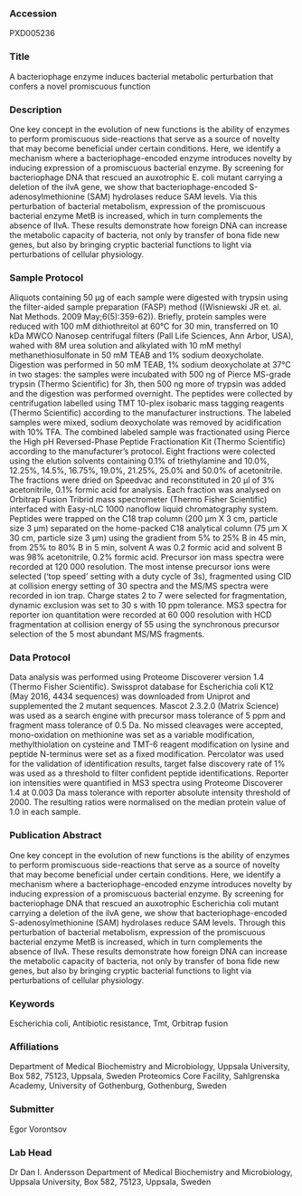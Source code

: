 ### Accession
PXD005236

### Title
A bacteriophage enzyme induces bacterial metabolic perturbation that confers a novel promiscuous function

### Description
One key concept in the evolution of new functions is the ability of enzymes to perform promiscuous side-reactions that serve as a source of novelty that may become beneficial under certain conditions. Here, we identify a mechanism where a bacteriophage-encoded enzyme introduces novelty by inducing expression of a promiscuous bacterial enzyme. By screening for bacteriophage DNA that rescued an auxotrophic E. coli mutant carrying a deletion of the ilvA gene, we show that bacteriophage-encoded S-adenosylmethionine (SAM) hydrolases reduce SAM levels. Via this perturbation of bacterial metabolism, expression of the promiscuous bacterial enzyme MetB is increased, which in turn complements the absence of IlvA. These results demonstrate how foreign DNA can increase the metabolic capacity of bacteria, not only by transfer of bona fide new genes, but also by bringing cryptic bacterial functions to light via perturbations of cellular physiology.

### Sample Protocol
Aliquots containing 50 μg of each sample were digested with trypsin using the filter-aided sample preparation (FASP) method ((Wisniewski JR et. al. Nat Methods. 2009 May;6(5):359-62)). Briefly, protein samples were reduced with 100 mM dithiothreitol at 60°C for 30 min, transferred on 10 kDa MWCO Nanosep centrifugal filters (Pall Life Sciences, Ann Arbor, USA), wahed with 8M urea solution and alkylated with 10 mM methyl methanethiosulfonate in 50 mM TEAB and 1% sodium deoxycholate. Digestion was performed in 50 mM TEAB, 1% sodium deoxycholate at 37°C in two stages: the samples were incubated with 500 ng of Pierce MS-grade trypsin (Thermo Scientific) for 3h, then 500 ng more of trypsin was added and the digestion was performed overnight. The peptides were collected by centrifugation labelled using TMT 10-plex isobaric mass tagging reagents (Thermo Scientific) according to the manufacturer instructions. The labeled samples were mixed, sodium deoxycholate was removed by acidification with 10% TFA. The combined labeled sample was fractionated using Pierce the High pH Reversed-Phase Peptide Fractionation Kit (Thermo Scientific) according to the manufacturer’s protocol. Eight fractions were colected using the elution solvents containing 0.1% of triethylamine and 10.0%, 12.25%, 14.5%, 16.75%, 19.0%, 21.25%, 25.0% and 50.0% of acetonitrile. The fractions were dried on Speedvac and reconstituted in 20 μl of 3% acetonitrile, 0.1% formic acid for analysis. Each fraction was analysed on Orbitrap Fusion Tribrid mass spectrometer (Thermo Fisher Scientific) interfaced with Easy-nLC 1000 nanoflow liquid chromatography system. Peptides were trapped on the C18 trap column (200 μm X 3 cm, particle size 3 μm) separated on the home-packed C18 analytical column (75 μm X 30 cm, particle size 3 μm) using the gradient from 5% to 25% B in 45 min, from 25% to 80% B in 5 min, solvent A was 0.2 formic acid and solvent B was 98% acetonitrile, 0.2% formic acid. Precursor ion mass spectra were recorded at 120 000 resolution. The most intense precursor ions were selected (‘top speed’ setting with a duty cycle of 3s), fragmented using CID at collision energy setting of 30 spectra and the MS/MS spectra were recorded in ion trap. Charge states 2 to 7 were selected for fragmentation, dynamic exclusion was set to 30 s with 10 ppm tolerance. MS3 spectra for reporter ion quantitation were recorded at 60 000 resolution with HCD fragmentation at collision energy of 55 using the synchronous precursor selection of the 5 most abundant MS/MS fragments.

### Data Protocol
Data analysis was performed using Proteome Discoverer version 1.4 (Thermo Fisher Scientific). Swissprot database for Escherichia coli K12 (May 2016, 4434 sequences) was downloaded from Uniprot and supplemented the 2 mutant sequences. Mascot 2.3.2.0 (Matrix Science) was used as a search engine with precursor mass tolerance of 5 ppm and fragment mass tolerance of 0.5 Da. No missed cleavages were accepted, mono-oxidation on methionine was set as a variable modification, methylthiolation on cysteine and TMT-6 reagent modification on lysine and peptide N-terminus were set as a fixed modification. Percolator was used for the validation of identification results, target false discovery rate of 1% was used as a threshold to filter confident peptide identifications. Reporter ion intensities were quantified in MS3 spectra using Proteome Discoverer 1.4 at 0.003 Da mass tolerance with reporter absolute intensity threshold of 2000. The resulting ratios were normalised on the median protein value of 1.0 in each sample.

### Publication Abstract
One key concept in the evolution of new functions is the ability of enzymes to perform promiscuous side-reactions that serve as a source of novelty that may become beneficial under certain conditions. Here, we identify a mechanism where a bacteriophage-encoded enzyme introduces novelty by inducing expression of a promiscuous bacterial enzyme. By screening for bacteriophage DNA that rescued an auxotrophic Escherichia coli mutant carrying a deletion of the ilvA gene, we show that bacteriophage-encoded S-adenosylmethionine (SAM) hydrolases reduce SAM levels. Through this perturbation of bacterial metabolism, expression of the promiscuous bacterial enzyme MetB is increased, which in turn complements the absence of IlvA. These results demonstrate how foreign DNA can increase the metabolic capacity of bacteria, not only by transfer of bona fide new genes, but also by bringing cryptic bacterial functions to light via perturbations of cellular physiology.

### Keywords
Escherichia coli, Antibiotic resistance, Tmt, Orbitrap fusion

### Affiliations
Department of Medical Biochemistry and Microbiology, Uppsala University, Box 582, 75123, Uppsala, Sweden
Proteomics Core Facility, Sahlgrenska Academy, University of Gothenburg, Gothenburg, Sweden

### Submitter
Egor Vorontsov

### Lab Head
Dr Dan I. Andersson
Department of Medical Biochemistry and Microbiology, Uppsala University, Box 582, 75123, Uppsala, Sweden


